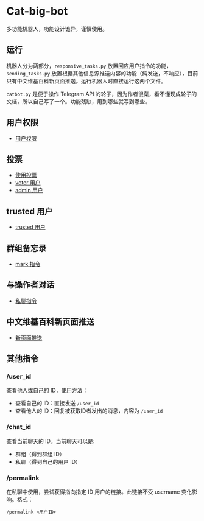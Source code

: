 # Cat-big-bot
多功能机器人，功能设计诡异，谨慎使用。

## 运行

机器人分为两部分，`responsive_tasks.py` 放置回应用户指令的功能，`sending_tasks.py` 放置根据其他信息源推送内容的功能（纯发送，不响应），目前只有中文维基百科新页面推送。运行机器人时直接运行这两个文件。

`catbot.py` 是便于操作 Telegram API 的轮子，因为作者很菜，看不懂现成轮子的文档，所以自己写了一个。功能残缺，用到哪些就写到哪些。

## 用户权限

* [用户权限](docs/user_right.md)

## 投票

* [使用投票](docs/poll.md)
* [voter 用户](docs/voter.md)
* [admin 用户](docs/admin.md)

## trusted 用户

* [trusted 用户](docs/trusted.md)

## 群组备忘录

* [mark 指令](docs/mark.md)

## 与操作者对话

* [私聊指令](docs/pm.md)

## 中文维基百科新页面推送

* [新页面推送](docs/new_pages.md)

## 其他指令

### /user_id

查看他人或自己的 ID，使用方法：

* 查看自己的 ID：直接发送 `/user_id`
* 查看他人的 ID：回复被获取ID者发出的消息，内容为 `/user_id`

### /chat_id

查看当前聊天的 ID。当前聊天可以是:

* 群组（得到群组 ID）
* 私聊（得到自己的用户 ID）

### /permalink

在私聊中使用，尝试获得指向指定 ID 用户的链接。此链接不受 username 变化影响。格式：

```
/permalink <用户ID>
```
